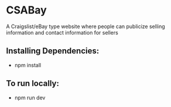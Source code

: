 # CSABay
A Craigslist/eBay type website where people can publicize selling information and contact information for sellers

## Installing Dependencies:
- npm install

## To run locally:
- npm run dev
